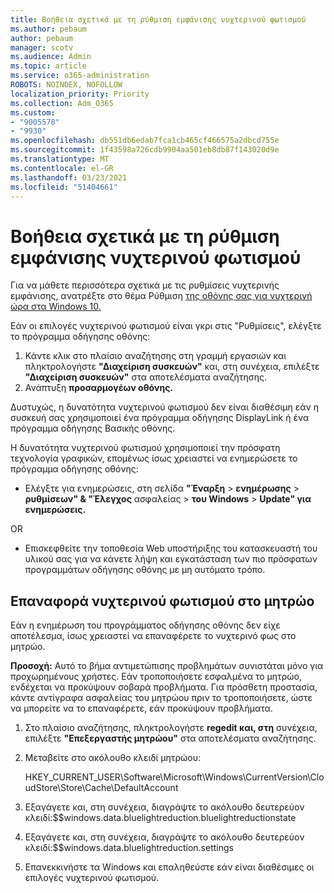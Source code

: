 ```yaml
---
title: Βοήθεια σχετικά με τη ρύθμιση εμφάνισης νυχτερινού φωτισμού
ms.author: pebaum
author: pebaum
manager: scotv
ms.audience: Admin
ms.topic: article
ms.service: o365-administration
ROBOTS: NOINDEX, NOFOLLOW
localization_priority: Priority
ms.collection: Adm_O365
ms.custom:
- "9005578"
- "9930"
ms.openlocfilehash: db551db6edab7fca1cb465cf466575a2dbcd755e
ms.sourcegitcommit: 1f43598a726cdb9904aa501eb8db87f143020d9e
ms.translationtype: MT
ms.contentlocale: el-GR
ms.lasthandoff: 03/23/2021
ms.locfileid: "51404661"
---
```

# <a name="help-with-the-night-light-display-setting"></a>Βοήθεια σχετικά με τη ρύθμιση εμφάνισης νυχτερινού φωτισμού

Για να μάθετε περισσότερα σχετικά με τις ρυθμίσεις νυχτερινής εμφάνισης, ανατρέξτε στο θέμα Ρύθμιση [της οθόνης σας για νυχτερινή ώρα στα Windows 10.](https://support.microsoft.com/windows/set-your-display-for-night-time-in-windows-10-18fe903a-e0a1-8326-4c68-fd23d7aaf136)

Εάν οι επιλογές νυχτερινού φωτισμού είναι γκρι στις "Ρυθμίσεις", ελέγξτε το πρόγραμμα οδήγησης οθόνης: 

1. Κάντε κλικ στο πλαίσιο αναζήτησης στη γραμμή εργασιών και πληκτρολογήστε **"Διαχείριση συσκευών"** και, στη συνέχεια, επιλέξτε **"Διαχείριση συσκευών"** στα αποτελέσματα αναζήτησης.
1. Ανάπτυξη **προσαρμογέων οθόνης.** 

Δυστυχώς, η δυνατότητα νυχτερινού φωτισμού δεν είναι διαθέσιμη εάν η συσκευή σας χρησιμοποιεί ένα πρόγραμμα οδήγησης DisplayLink ή ένα πρόγραμμα οδήγησης Βασικής οθόνης.

Η δυνατότητα νυχτερινού φωτισμού χρησιμοποιεί την πρόσφατη τεχνολογία γραφικών, επομένως ίσως χρειαστεί να ενημερώσετε το πρόγραμμα οδήγησης οθόνης:  

- Ελέγξτε για ενημερώσεις, στη σελίδα **"Έναρξη**  >  **ενημέρωσης**  >  **ρυθμίσεων" & "Έλεγχος** ασφαλείας  >  **του Windows**  >  **Update" για ενημερώσεις.**  

OR

- Επισκεφθείτε την τοποθεσία Web υποστήριξης του κατασκευαστή του υλικού σας για να κάνετε λήψη και εγκατάσταση των πιο πρόσφατων προγραμμάτων οδήγησης οθόνης με μη αυτόματο τρόπο.

## <a name="reset-night-light-in-the-registry"></a>Επαναφορά νυχτερινού φωτισμού στο μητρώο

Εάν η ενημέρωση του προγράμματος οδήγησης οθόνης δεν είχε αποτέλεσμα, ίσως χρειαστεί να επαναφέρετε το νυχτερινό φως στο μητρώο.  

**Προσοχή:** Αυτό το βήμα αντιμετώπισης προβλημάτων συνιστάται μόνο για προχωρημένους χρήστες. Εάν τροποποιήσετε εσφαλμένα το μητρώο, ενδέχεται να προκύψουν σοβαρά προβλήματα. Για πρόσθετη προστασία, κάντε αντίγραφα ασφαλείας του μητρώου πριν το τροποποιήσετε, ώστε να μπορείτε να το επαναφέρετε, εάν προκύψουν προβλήματα.

1. Στο πλαίσιο αναζήτησης, πληκτρολογήστε **regedit και, στη** συνέχεια, επιλέξτε **"Επεξεργαστής μητρώου"** στα αποτελέσματα αναζήτησης.

1. Μεταβείτε στο ακόλουθο κλειδί μητρώου: 

    HKEY_CURRENT_USER\Software\Microsoft\Windows\CurrentVersion\CloudStore\Store\Cache\DefaultAccount

1. Εξαγάγετε και, στη συνέχεια, διαγράψτε το ακόλουθο δευτερεύον κλειδί:$$windows.data.bluelightreduction.bluelightreductionstate

1. Εξαγάγετε και, στη συνέχεια, διαγράψτε το ακόλουθο δευτερεύον κλειδί:$$windows.data.bluelightreduction.settings

1. Επανεκκινήστε τα Windows και επαληθεύστε εάν είναι διαθέσιμες οι επιλογές νυχτερινού φωτισμού.


